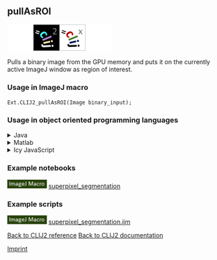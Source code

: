 ## pullAsROI
<img src="images/mini_empty_logo.png"/><img src="images/mini_clij2_logo.png"/><img src="images/mini_clijx_logo.png"/><img src="images/mini_empty_logo.png"/>

Pulls a binary image from the GPU memory and puts it on the currently active ImageJ window as region of interest.

### Usage in ImageJ macro
```
Ext.CLIJ2_pullAsROI(Image binary_input);
```


### Usage in object oriented programming languages



<details>

<summary>
Java
</summary>
<pre class="highlight">// init CLIJ and GPU
import net.haesleinhuepf.clij2.CLIJ2;
import net.haesleinhuepf.clij.clearcl.ClearCLBuffer;
CLIJ2 clij2 = CLIJ2.getInstance();

// get input parameters
ClearCLBuffer binary_input = clij2.push(binary_inputImagePlus);
</pre>

<pre class="highlight">
// Execute operation on GPU
Roi resultPullAsROI = clij2.pullAsROI(binary_input);
</pre>

<pre class="highlight">
// show result
System.out.println(resultPullAsROI);

// cleanup memory on GPU
clij2.release(binary_input);
</pre>

</details>



<details>

<summary>
Matlab
</summary>
<pre class="highlight">% init CLIJ and GPU
clij2 = init_clatlab();

% get input parameters
binary_input = clij2.pushMat(binary_input_matrix);
</pre>

<pre class="highlight">
% Execute operation on GPU
Roi resultPullAsROI = clij2.pullAsROI(binary_input);
</pre>

<pre class="highlight">
% show result
System.out.println(resultPullAsROI);

% cleanup memory on GPU
clij2.release(binary_input);
</pre>

</details>



<details>

<summary>
Icy JavaScript
</summary>
<pre class="highlight">// init CLIJ and GPU
importClass(net.haesleinhuepf.clicy.CLICY);
importClass(Packages.icy.main.Icy);

clij2 = CLICY.getInstance();

// get input parameters
binary_input_sequence = getSequence();
binary_input = clij2.pushSequence(binary_input_sequence);
</pre>

<pre class="highlight">
// Execute operation on GPU
Roi resultPullAsROI = clij2.pullAsROI(binary_input);
</pre>

<pre class="highlight">
// show result
System.out.println(resultPullAsROI);

// cleanup memory on GPU
clij2.release(binary_input);
</pre>

</details>





### Example notebooks
<a href="https://clij.github.io/clij2-docs/md/superpixel_segmentation"><img src="images/language_macro.png" height="20"/></a> [superpixel_segmentation](https://clij.github.io/clij2-docs/md/superpixel_segmentation)  




### Example scripts
<a href="https://github.com/clij/clij2-docs/blob/master/src/main/macro/superpixel_segmentation.ijm"><img src="images/language_macro.png" height="20"/></a> [superpixel_segmentation.ijm](https://github.com/clij/clij2-docs/blob/master/src/main/macro/superpixel_segmentation.ijm)  


[Back to CLIJ2 reference](https://clij.github.io/clij2-docs/reference)
[Back to CLIJ2 documentation](https://clij.github.io/clij2-docs)

[Imprint](https://clij.github.io/imprint)

